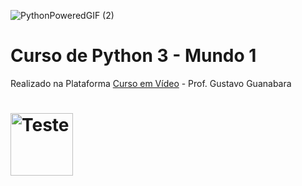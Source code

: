 ![PythonPoweredGIF (2)](https://github.com/d1000so/Curso_de_Python_3/assets/43965217/a018b751-e19f-4888-a4be-58899218a0bb)
# Curso de Python 3 - Mundo 1
Realizado na Plataforma [Curso em Vídeo](https://www.cursoemvideo.com/) - Prof. Gustavo Guanabara
# <img alt="Teste" src= "https://www.cursoemvideo.com/wp-content/uploads/2019/09/Python3%E2%80%93Mundo1.png" width="100px">
